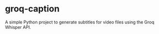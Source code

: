 # groq-caption
A simple Python project to generate subtitles for video files using the Groq Whisper API.
